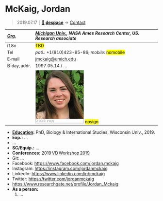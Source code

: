 # McKaig, Jordan
> 2019.07.17 ┊ **[🚀](../index/index.md) [despace](index.md)** → [Contact](contact.md)

|*[Org.](contact.md)*|*[Michigan Univ.](zz_michigan_univ.md), NASA Ames Research Center, US. Research associate*|
|:--|:--|
|i18n| <mark>TBD</mark> |
|Tel|*раб.:* +1(810)423-95-86; *mobile:* <mark>nomobile</mark> |
|E‑mail| <jmckaig@umich.edu> |
|B‑day, addr.| 1997.05.14 / … |
|| [![](f/contact/m/mckaig_001_photo_thumb.jpg)](f/contact/m/mckaig_001_photo.jpg) <mark>nosign</mark> |

   - **[Education](edu.md):** PhD, Biology & International Studies, Wisconsin Univ., 2019.
   - **Exp.:** …
   - …
   - **SC/Equip.:** …
   - **Conferences:** 2019 [VD Workshop 2019](vdws2019.md)
   - Git: …
   - Facebook: <https://www.facebook.com/jordan.mckaig>
   - Instagram: <https://instagram.com/jordanmckaig>
   - LinkedIn: <https://www.linkedin.com/in/jmckaig>
   - Twitter: <https://twitter.com/jordanmckaig>
   - <https://www.researchgate.net/profile/Jordan_Mckaig>
   - **As a person:**
      1. …
